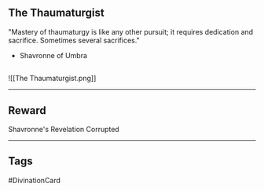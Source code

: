## The Thaumaturgist
"Mastery of thaumaturgy is like any other pursuit; it requires dedication and sacrifice. Sometimes several sacrifices."
- Shavronne of Umbra
## 
![[The Thaumaturgist.png]]

---
## Reward
Shavronne's Revelation
Corrupted

---
## Tags
#DivinationCard
